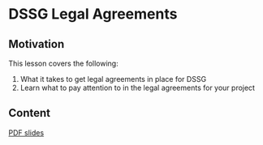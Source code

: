 # DSSG Legal Agreements

## Motivation

This lesson covers the following:

1. What it takes to get legal agreements in place for DSSG
2. Learn what to pay attention to in the legal agreements for your project


## Content

[PDF slides](https://github.com/dssg/hitchhikers-guide/blob/master/curriculum/legal-agreements/legal-agreements.pdf "legal agreements")
